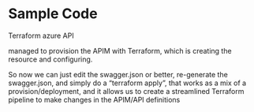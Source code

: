 # Sample Code
Terraform azure API

managed to provision the APIM with Terraform, which is creating the resource and configuring.

So now we can just edit the swagger.json or better, re-generate the swagger.json, and simply do a “terraform apply”, 
that works as a mix of a provision/deployment, and it allows us to create a streamlined Terraform pipeline to make changes 
in the APIM/API definitions


